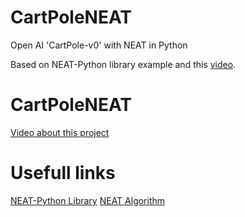 # CartPoleNEAT
Open AI 'CartPole-v0' with NEAT in Python

Based on NEAT-Python library example and this <a href ="https://www.youtube.com/watch?v=MMxFDaIOHsE">video</a>.

# CartPoleNEAT
<a href ="https://youtu.be/9zRzlBIADj8">Video about this project</a>
# Usefull links
<a href ="https://neat-python.readthedocs.io/en/latest/neat_overview.html#neat-overview-label
">NEAT-Python Library</a>
<a href ="http://nn.cs.utexas.edu/downloads/papers/stanley.cec02.pdf
">NEAT Algorithm</a>

